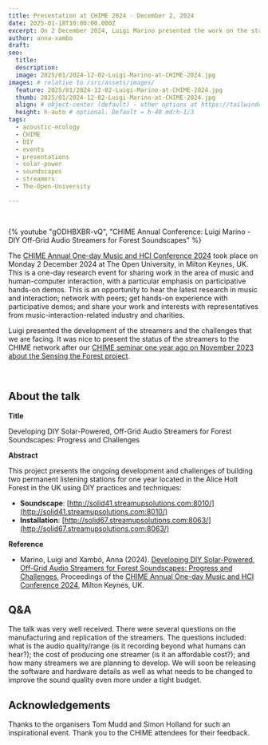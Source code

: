 ```yaml
---
title: Presentation at CHIME 2024 - December 2, 2024
date: 2025-01-18T10:00:00.000Z
excerpt: On 2 December 2024, Luigi Marino presented the work on the streamers at the CHIME Annual One-day Music and HCI Conference 2024, The Open University, Milton Keynes, UK.
author: anna-xambo
draft:
seo:
  title:
  description:
  image: 2025/01/2024-12-02-Luigi-Marino-at-CHIME-2024.jpg
images: # relative to /src/assets/images/
  feature: 2025/01/2024-12-02-Luigi-Marino-at-CHIME-2024.jpg
  thumb: 2025/01/2024-12-02-Luigi-Marino-at-CHIME-2024.jpg
  align: # object-center (default) - other options at https://tailwindcss.com/docs/object-position
  height: h-auto # optional. Default = h-48 md:h-1/3
tags:
  - acoustic-ecology
  - CHIME
  - DIY
  - events  
  - presentations
  - solar-power
  - soundscapes
  - streamers
  - The-Open-University

---
```


<br />

{% youtube "gODHBXBR-vQ", "CHIME Annual Conference: Luigi Marino - DIY Off-Grid Audio Streamers for Forest Soundscapes" %}

The [CHIME Annual One-day Music and HCI Conference 2024](https://www.chime.ac.uk/chime-annual-conference-2024) took place on Monday 2 December 2024 at The Open University, in Milton Keynes, UK. This is a one-day research event for sharing work in the area of music and human-computer interaction, with a particular emphasis on participative hands-on demos. This is an opportunity to hear the latest research in music and interaction; network with peers; get hands-on experience with participative demos; and share your work and interests with representatives from music-interaction-related industry and charities.

Luigi presented the development of the streamers and the challenges that we are facing. It was nice to present the status of the streamers to the CHIME network after our [CHIME seminar one year ago on November 2023 about the Sensing the Forest project](/2023/11/01/presentation-at-chime-october-25-2023/).



<br />

## About the talk

**Title**

Developing DIY Solar-Powered, Off-Grid Audio Streamers for Forest Soundscapes: Progress and Challenges

**Abstract**

This project presents the ongoing development and challenges of building two permanent listening stations for one year located in the Alice Holt Forest in the UK using DIY practices and techniques:

* **Soundscape**: [http://solid41.streamupsolutions.com:8010/](http://solid41.streamupsolutions.com:8010/)
* **Installation**: [http://solid67.streamupsolutions.com:8063/](http://solid67.streamupsolutions.com:8063/)

**Reference**

* Marino, Luigi and Xambó, Anna (2024). [Developing DIY Solar-Powered, Off-Grid Audio Streamers for Forest Soundscapes: Progress and Challenges](https://www.chime.ac.uk/s/21-Luigi-Marino-and-Anna-Xambo.pdf), Proceedings of the [CHIME Annual One-day Music and HCI Conference 2024](https://www.chime.ac.uk/chime-annual-conference-2024), Milton Keynes, UK.

## Q&A

The talk was very well received. There were several questions on the manufacturing and replication of the streamers. The questions included: what is the audio quality/range (is it recording beyond what humans can hear?); the cost of producing one streamer (is it an affordable cost?); and how many streamers we are planning to develop. We will soon be releasing the software and hardware details as well as what needs to be changed to improve the sound quality even more under a tight budget.

## Acknowledgements

Thanks to the organisers Tom Mudd and Simon Holland for such an inspirational event. Thank you to the CHIME attendees for their feedback.
